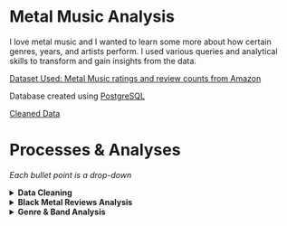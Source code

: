 # Metal Music Analysis

I love metal music and I wanted to learn some more about how certain genres, years, and artists perform. I used various queries and analytical skills to transform and gain insights from the data.

[Dataset Used: Metal Music ratings and review counts from Amazon](https://www.kaggle.com/datasets/patkle/metal-music-ratings-and-review-counts-from-amazon/data)

Database created using [PostgreSQL](https://www.postgresql.org/)


[Cleaned Data](data/cleaned_data/all-metal-music-cleaned.csv)

# Processes & Analyses

*Each bullet point is a drop-down*

<details>
<summary><b>Data Cleaning</b></summary>

*There was a significant number of rows with insufficient data. Whether this be null values, or incompatible data types in certain columns due to (probable) issues with the web scraper used to collect the data.*

1. Add genre column to each dataset.
    - "thrash_and_speed_metal.csv" was shortened to thrash metal due to the terms being used interchangeably.
2. Append datasets with short [python script](working_files/append_csv.py). This was done to facilitate the cleaning process by removing cleaning step repetitions.

```
import pandas as pd
import os

# set path
csv_folder = 'working_data'

# list csv files
csv_files = [f for f in os.listdir(csv_folder) if f.endswith('.csv')]

# read and combine data
combined_data = pd.concat([
    pd.read_csv(os.path.join(csv_folder, file)) 
    for file in csv_files], ignore_index=True)

# save to new csv
output = 'metal-music.csv'
combined_data.to_csv(output, index=False)
```
3. Remove random data in columns that shouldn't be there (char in numeric columns). Likely a result of data scraper issues.
4. Create temporary database and remove all null values [Completed using created_metal_music_database.sql](working_files/create_metal_music_database.sql)
    - Cannot perform analysis with null due to every value in table needed.
5. Separate files by genre again (appended initially to make cleaning easier).
6. Final product of clean data found in [cleaned_data](data/cleaned_data/)
</details>

<details>
<summary><b>Black Metal Reviews Analysis</b></summary>

**Goal(s):**

*Query and visualize information about black metal reviews to see which artists and albums performed the best.*

*~~Check to see if certain time periods performed better (i.e. if older black metal is more popular than newer black metal). This question is from my personal favoritism for older black metal music, so I'm curious to see if the reviews on Amazon support my mindset.~~* **Not possible due to dates not being accurate in dataset. The 'year' is potentially the year they were added to Amazon.**

*Check to see if reviews were higher if physical media was purchased compared to MP3 files.*

1. Write query to get the average ratings per artist where there are more then 50 reviews. 
    - Limited to more than 50 reviews for analysis integrity to prevent a potential skew.
```
-- separate cte to query the average stars for every album released by artist
WITH average_ratings AS (
    SELECT
        artist,
        ROUND(AVG(star_rating), 1) AS average_stars
    FROM black_metal_music
    WHERE review_count > 50
    GROUP BY artist
)

-- join average_ratings and get basic information provided by dataset
SELECT
    b.artist,
    b.title,
    b.media,
    b.review_count,
    b.star_rating,
    a.average_stars
FROM average_ratings AS a
INNER JOIN black_metal_music AS b
    ON a.artist = b.artist
WHERE review_count > 50
ORDER BY b.artist;
```
2. Create a simple [dashboard](working_files/working_data/black_metal_reviews_analysis/black_metal_reviews_analysis.pbix) with the following features:
    - Slicers to allow the user to filter the data by band, album titles, range of review stars, and the count of reviews.
    - Graphs that showcase each band and their albums' performance. This was achieved with a simple column and stacked area chart.
        - The stacked area chart allows the user to adjust the range of values starting at 4.0 and ending at 5.0. This can further improve the user's experience when interacting with the dashboard.
    - Total count of reviews that automatically updates when a user filters the data with a respective slicer.
    
![Dashboard](analysis/img/dashboards/black_metal_music_analysis_dashboard.png)

**To apply this dashboard, thinking of a scenario where it would be useful is essential.**

*Example scenario:*

Suppose I am an event planner and I am figuring out which bands I want to be at our concert. To do this, I can use the slicers in parallel with certain variables that would drive outreach, turnout, and overall performance of the event. To start off, a concert planner may want to look at reviews. The higher a band's average album reviews are, the higher quality the conert may be. However, one cannot blindly assume this is the only variable that matters. Keep in mind, this dashboard was created with a query that only showed the albums with a review count over 50. The lower the review count is, the easier it is for a rating to be unreliable. This was the mindset behind adding the review count slicer. 

Now back to the scenario. A concert planner can find reliable results by filtering the data using the slicers to determine high-rated bands with a large number of reviews on their albums. The more reviews, the more listeners. The more listeners, the more people that would potentially attend the live music event. 

Let's say the event planner wants to see all the bands that have albums with at least 500 reviews. This filters it down quite nicely and gives us a good list of bands that we can choose from.

![Filtered Dashboard](analysis/img/dashboards/black_metal_music_analysis_dashboard_filtered_1.png)

However, there may be a potential issue. What if the event is only running for one day? And what if during that one day, there are only a few hours for the bands to perform? With that in mind, the concert planner could further filter the results by reviews. After checking the column charts for the highest-rated albums, the event planner can use the slicer to get a smaller list of bands that they could consider. 

The result of this filter gives us three bands with over 500 reviews and their albums with an average of 4.8 stars. This looks like it would be a pretty good concert that would draw a good number of people! With a bit of background knowledge, one would easily know that the bands listed are very large in the metal community. 

![Filtered Dashboard](analysis/img/dashboards/black_metal_music_analysis_dashboard_filtered_2.png)

*Conclusion:*

With this dashboard, an event manager could easily figure out which bands in a specific genre would be the best to consider when planning. Filtering by certain variables streamlines the process and allows professionals make decisions based on the data, instead of guessing or using subjective reasoning. On top of all this, if a band did not want to perform, or no longer performs, the event manager could easily broaden the filter and get a new list that would still draw a large number of people to the event.
</details>

<details>
<summary><b>Genre & Band Analysis</b></summary>

**Goal(s):**

*Assume a similar scenario of a festival planner, shown above in the black metal music analysis.*

*Compare metal genres to one another.*

*Compare bands to one another.*

### Create a simple graph using seaborn to display the popularity of each genre's review count.

Created in [band_and_genre_analysis.ipynb](working_files/python/band_and_genre_analysis.ipynb)

![Genre Comparison Graph](analysis/img/graphs/genre_comparison.png)

While I did an analysis previously for black metal, my favorite genre, an event planner might not pick that genre if they were looking for a few bands to play. It's pretty easy to see what the fan favorites are. One thing to note, the "metal" genre column contains duplicates entries from other genres. This is due to it being an umbrella term, which every other genre falls into. However, even disregarding this, Pop Metal is still massive in comparison to the other genres.

To put it into perspective, take a look at the results from this query:

```
WITH all_but_pop AS (
    SELECT
        SUM(review_count) AS all_but
    FROM get_all_metal_music()
    WHERE genre NOT LIKE 'pop%metal'
)

SELECT
    genre,
    SUM(review_count) AS individual_sum,
    all_but_pop.all_but as sum_no_pop
FROM get_all_metal_music(), all_but_pop
GROUP BY genre, all_but_pop.all_but
ORDER BY individual_sum DESC;
```

This query will return the sum of all review counts for each genre, and then a sum of all the genres excluding pop metal.

![Pop Reviews Versus All Other Genres](analysis/img/query_results/pop_vs_all.png)

This is **all** of the genres' review counts added up compared to the sum of the review counts of pop metal **alone**.

That's a ratio of approximately 16:20!

<details>
<summary>Exact Ratio</summary>
1620756 / 100000 = 16.20756
1997811 / 100000 = 19.97811
</details>


If you were a concert planner, which genre would you choose to drive the most revenue? While there could potentially be more factors to influence your choice, based on the numbers alone, pop metal is the clear winner and an almost must-pick.

</details>